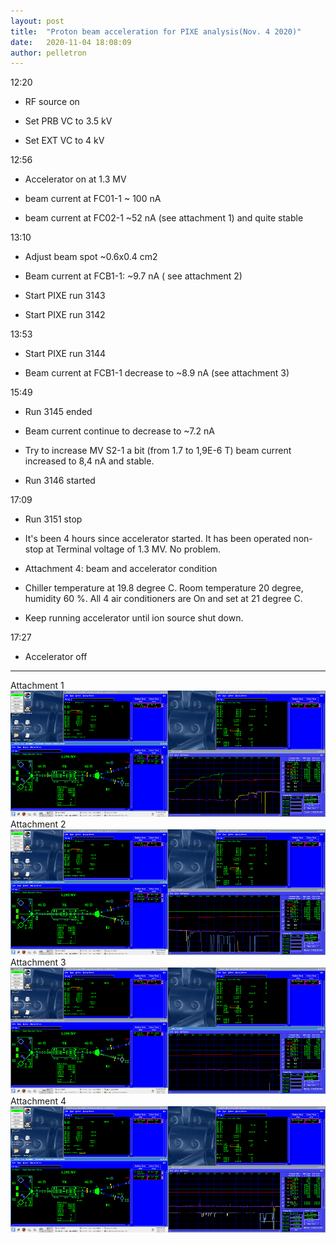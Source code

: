 ```yaml
---
layout: post
title:  "Proton beam acceleration for PIXE analysis(Nov. 4 2020)"
date:   2020-11-04 18:08:09
author: pelletron
---
```

12:20

- RF source on

- Set PRB VC to 3.5 kV

- Set EXT VC to 4 kV

 12:56

- Accelerator on at 1.3 MV

- beam current at FC01-1 ~ 100 nA

- beam current at FC02-1 ~52 nA (see attachment 1) and quite stable

13:10

- Adjust beam spot ~0.6x0.4 cm2

- Beam current at FCB1-1: ~9.7 nA ( see attachment 2)

- Start PIXE run 3143

- Start PIXE run 3142

13:53

- Start PIXE run 3144

- Beam current at FCB1-1 decrease to ~8.9 nA (see attachment 3)

15:49

- Run 3145 ended

- Beam current continue to decrease to ~7.2 nA

- Try to increase MV S2-1  a bit (from 1.7 to 1,9E-6 T) beam current increased to 8,4 nA and stable.

- Run 3146 started

17:09

- Run 3151 stop

- It's been 4 hours since accelerator started. It has been operated non-stop at Terminal voltage of 1.3 MV. No problem.

- Attachment 4: beam and accelerator condition

- Chiller temperature at 19.8 degree C. Room temperature 20 degree, humidity 60 %. All 4 air conditioners are On and set at 21 degree C.

- Keep running accelerator until ion source shut down.

17:27

- Accelerator off

__________________
Attachment 1
![04.11.20 attachment 1](/Photos/04.11.20_att1.png)
Attachment 2
![04.11.20 attachment 2](/Photos/04.11.20_att2.png)
Attachment 3
![04.11.20 attachment 3](/Photos/04.11.20_att3.png)
Attachment 4
![04.11.20 attachment 4](/Photos/04.11.20_att4.png)
